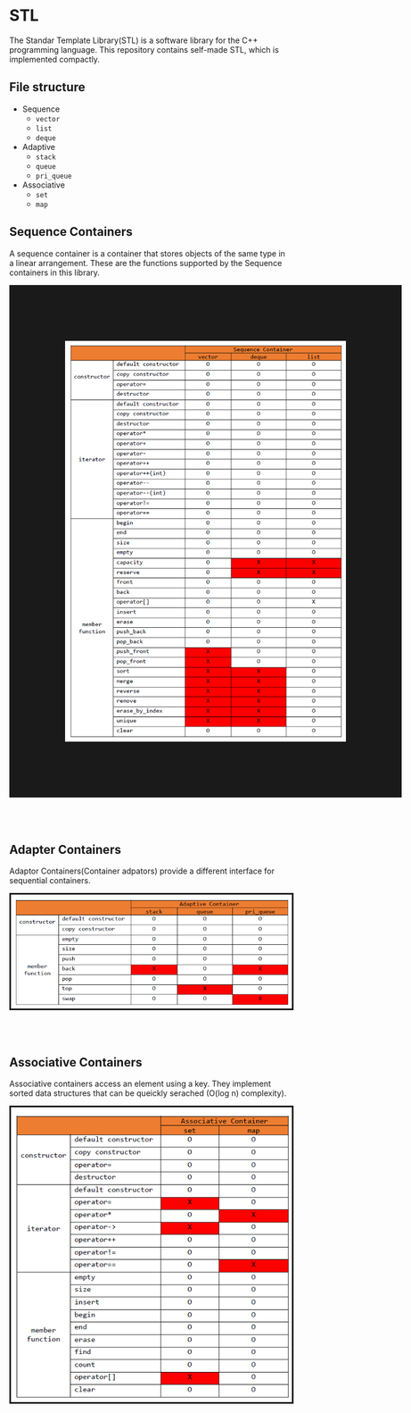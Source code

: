 # STL
The Standar Template Library(STL) is a software library for the C++ programming language. This repository contains self-made STL, which is implemented compactly. 


File structure
--------------------------------------
* Sequence
	+ ```vector```<br>
	+ ```list```<br>
	+ ```deque```<br>
* Adaptive
	+ ```stack```<br>
	+ ```queue```<br>
	+ ```pri_queue```<br>
* Associative
	+ ```set```<br>
	+ ```map```<br>
	

Sequence Containers
--------------------------------------
A sequence container is a container that stores objects of the same type in a linear arrangement. These are the functions supported by the Sequence containers in this library.


<img src="img_src/seq.png" border="100px" align="center" > </img><br><br><br><br>



Adapter Containers
--------------------------------------
Adaptor Containers(Container adpators) provide a different interface for sequential containers.


<img src="img_src/adp.png" border="3px" align="center" > </img><br><br><br><br>



 

Associative Containers
--------------------------------------
Associative containers access an element using a key. They implement sorted data structures that can be queickly serached (O(log n) complexity).


<img src="img_src/asc.png" border="3px" align="center" > </img>







 

 

 

 

 

 

 

 

 

 

 

 

 

 

 

 

 

 

 

 

 

 

 

 

 

 

 

 

 
